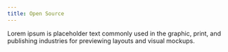 ```yaml
---
title: Open Source
---
```


Lorem ipsum is placeholder text commonly used in the graphic, print, and publishing industries for previewing layouts and visual mockups.